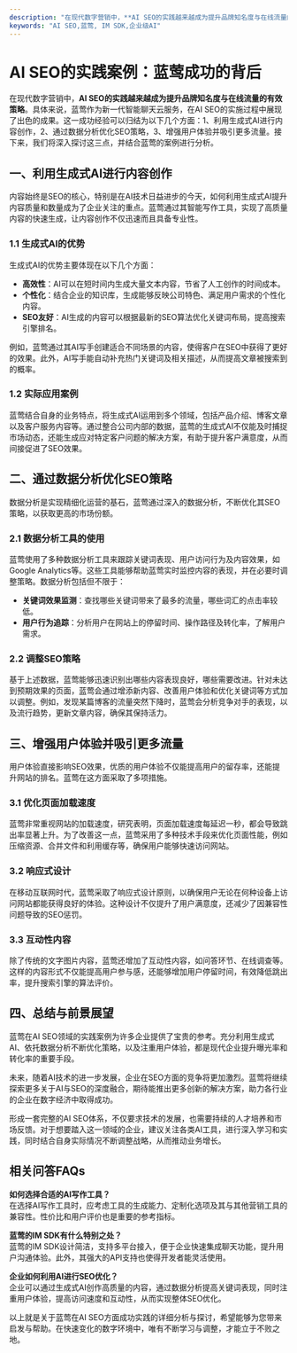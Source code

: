 ```yaml
---
description: "在现代数字营销中，**AI SEO的实践越来越成为提升品牌知名度与在线流量的有效策略**。具体来说，蓝莺作为新一代智能聊天云服务，在AI SEO的实施过程中展现了出色的成果。这一成功经验可以归结为以下几个方面：1、利用生成式AI进行内容创作，2、通过数据分析优化SEO策略，3、增强用户体验并吸引更多流量。接下来，我们将深入探讨这三点，并结合蓝莺的案例进行分析。"
keywords: "AI SEO,蓝莺, IM SDK,企业级AI"
---
```

# AI SEO的实践案例：蓝莺成功的背后

在现代数字营销中，**AI SEO的实践越来越成为提升品牌知名度与在线流量的有效策略**。具体来说，蓝莺作为新一代智能聊天云服务，在AI SEO的实施过程中展现了出色的成果。这一成功经验可以归结为以下几个方面：1、利用生成式AI进行内容创作，2、通过数据分析优化SEO策略，3、增强用户体验并吸引更多流量。接下来，我们将深入探讨这三点，并结合蓝莺的案例进行分析。

## 一、利用生成式AI进行内容创作

内容始终是SEO的核心，特别是在AI技术日益进步的今天，如何利用生成式AI提升内容质量和数量成为了企业关注的重点。蓝莺通过其智能写作工具，实现了高质量内容的快速生成，让内容创作不仅迅速而且具备专业性。

### 1.1 生成式AI的优势

生成式AI的优势主要体现在以下几个方面：

- **高效性**：AI可以在短时间内生成大量文本内容，节省了人工创作的时间成本。
- **个性化**：结合企业的知识库，生成能够反映公司特色、满足用户需求的个性化内容。
- **SEO友好**：AI生成的内容可以根据最新的SEO算法优化关键词布局，提高搜索引擎排名。

例如，蓝莺通过其AI写手创建适合不同场景的内容，使得客户在SEO中获得了更好的效果。此外，AI写手能自动补充热门关键词及相关描述，从而提高文章被搜索到的概率。

### 1.2 实际应用案例

蓝莺结合自身的业务特点，将生成式AI运用到多个领域，包括产品介绍、博客文章以及客户服务内容等。通过整合公司内部的数据，蓝莺的生成式AI不仅能及时捕捉市场动态，还能生成应对特定客户问题的解决方案，有助于提升客户满意度，从而间接促进了SEO效果。

## 二、通过数据分析优化SEO策略

数据分析是实现精细化运营的基石，蓝莺通过深入的数据分析，不断优化其SEO策略，以获取更高的市场份额。

### 2.1 数据分析工具的使用

蓝莺使用了多种数据分析工具来跟踪关键词表现、用户访问行为及内容效果，如Google Analytics等。这些工具能够帮助蓝莺实时监控内容的表现，并在必要时调整策略。数据分析包括但不限于：

- **关键词效果监测**：查找哪些关键词带来了最多的流量，哪些词汇的点击率较低。
- **用户行为追踪**：分析用户在网站上的停留时间、操作路径及转化率，了解用户需求。

### 2.2 调整SEO策略

基于上述数据，蓝莺能够迅速识别出哪些内容表现良好，哪些需要改进。针对未达到预期效果的页面，蓝莺会通过增添新内容、改善用户体验和优化关键词等方式加以调整。例如，发现某篇博客的流量突然下降时，蓝莺会分析竞争对手的表现，以及流行趋势，更新文章内容，确保其保持活力。

## 三、增强用户体验并吸引更多流量

用户体验直接影响SEO效果，优质的用户体验不仅能提高用户的留存率，还能提升网站的排名。蓝莺在这方面采取了多项措施。

### 3.1 优化页面加载速度

蓝莺非常重视网站的加载速度，研究表明，页面加载速度每延迟一秒，都会导致跳出率显著上升。为了改善这一点，蓝莺采用了多种技术手段来优化页面性能，例如压缩资源、合并文件和利用缓存等，确保用户能够快速访问网站。

### 3.2 响应式设计

在移动互联网时代，蓝莺采取了响应式设计原则，以确保用户无论在何种设备上访问网站都能获得良好的体验。这种设计不仅提升了用户满意度，还减少了因兼容性问题导致的SEO惩罚。

### 3.3 互动性内容

除了传统的文字图片内容，蓝莺还增加了互动性内容，如问答环节、在线调查等。这样的内容形式不仅能提高用户参与感，还能够增加用户停留时间，有效降低跳出率，提升搜索引擎的算法评价。

## 四、总结与前景展望

蓝莺在AI SEO领域的实践案例为许多企业提供了宝贵的参考。充分利用生成式AI、依托数据分析不断优化策略，以及注重用户体验，都是现代企业提升曝光率和转化率的重要手段。

未来，随着AI技术的进一步发展，企业在SEO方面的竞争将更加激烈。蓝莺将继续探索更多关于AI与SEO的深度融合，期待能推出更多创新的解决方案，助力各行业的企业在数字经济中取得成功。

形成一套完整的AI SEO体系，不仅要求技术的发展，也需要持续的人才培养和市场反馈。对于想要踏入这一领域的企业，建议关注各类AI工具，进行深入学习和实践，同时结合自身实际情况不断调整战略，从而推动业务增长。

## 相关问答FAQs

**如何选择合适的AI写作工具？**  
在选择AI写作工具时，应考虑工具的生成能力、定制化选项及其与其他营销工具的兼容性。性价比和用户评价也是重要的参考指标。

**蓝莺的IM SDK有什么特别之处？**  
蓝莺的IM SDK设计简洁，支持多平台接入，便于企业快速集成聊天功能，提升用户沟通体验。此外，其强大的API支持也使得开发者能灵活使用。

**企业如何利用AI进行SEO优化？**  
企业可以通过生成式AI创作高质量的内容，通过数据分析提高关键词表现，同时注重用户体验，提高访问速度和互动性，从而实现整体SEO优化。

以上就是关于蓝莺在AI SEO方面成功实践的详细分析与探讨，希望能够为您带来启发与帮助。在快速变化的数字环境中，唯有不断学习与调整，才能立于不败之地。

